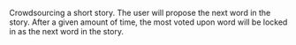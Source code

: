 Crowdsourcing a short story. The user will propose the next word in the story. After a given amount of time, the most voted upon word will be locked in as the next word in the story.
